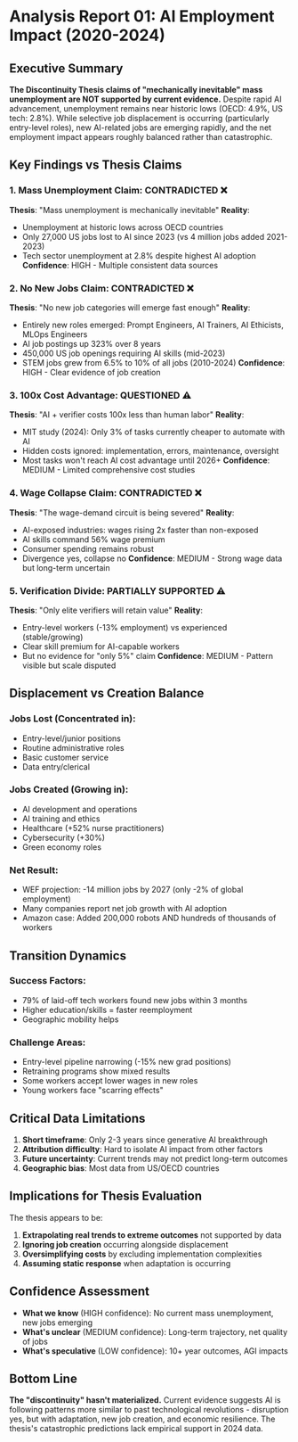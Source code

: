 # Analysis Report 01: AI Employment Impact (2020-2024)

## Executive Summary

**The Discontinuity Thesis claims of "mechanically inevitable" mass unemployment are NOT supported by current evidence.** Despite rapid AI advancement, unemployment remains near historic lows (OECD: 4.9%, US tech: 2.8%). While selective job displacement is occurring (particularly entry-level roles), new AI-related jobs are emerging rapidly, and the net employment impact appears roughly balanced rather than catastrophic.

## Key Findings vs Thesis Claims

### 1. Mass Unemployment Claim: CONTRADICTED ❌
**Thesis**: "Mass unemployment is mechanically inevitable"
**Reality**: 
- Unemployment at historic lows across OECD countries
- Only 27,000 US jobs lost to AI since 2023 (vs 4 million jobs added 2021-2023)
- Tech sector unemployment at 2.8% despite highest AI adoption
**Confidence**: HIGH - Multiple consistent data sources

### 2. No New Jobs Claim: CONTRADICTED ❌
**Thesis**: "No new job categories will emerge fast enough"
**Reality**:
- Entirely new roles emerged: Prompt Engineers, AI Trainers, AI Ethicists, MLOps Engineers
- AI job postings up 323% over 8 years
- 450,000 US job openings requiring AI skills (mid-2023)
- STEM jobs grew from 6.5% to 10% of all jobs (2010-2024)
**Confidence**: HIGH - Clear evidence of job creation

### 3. 100x Cost Advantage: QUESTIONED ⚠️
**Thesis**: "AI + verifier costs 100x less than human labor"
**Reality**:
- MIT study (2024): Only 3% of tasks currently cheaper to automate with AI
- Hidden costs ignored: implementation, errors, maintenance, oversight
- Most tasks won't reach AI cost advantage until 2026+
**Confidence**: MEDIUM - Limited comprehensive cost studies

### 4. Wage Collapse Claim: CONTRADICTED ❌
**Thesis**: "The wage-demand circuit is being severed"
**Reality**:
- AI-exposed industries: wages rising 2x faster than non-exposed
- AI skills command 56% wage premium
- Consumer spending remains robust
- Divergence yes, collapse no
**Confidence**: MEDIUM - Strong wage data but long-term uncertain

### 5. Verification Divide: PARTIALLY SUPPORTED ⚠️
**Thesis**: "Only elite verifiers will retain value"
**Reality**:
- Entry-level workers (-13% employment) vs experienced (stable/growing)
- Clear skill premium for AI-capable workers
- But no evidence for "only 5%" claim
**Confidence**: MEDIUM - Pattern visible but scale disputed

## Displacement vs Creation Balance

### Jobs Lost (Concentrated in):
- Entry-level/junior positions
- Routine administrative roles
- Basic customer service
- Data entry/clerical

### Jobs Created (Growing in):
- AI development and operations
- AI training and ethics
- Healthcare (+52% nurse practitioners)
- Cybersecurity (+30%)
- Green economy roles

### Net Result:
- WEF projection: -14 million jobs by 2027 (only -2% of global employment)
- Many companies report net job growth with AI adoption
- Amazon case: Added 200,000 robots AND hundreds of thousands of workers

## Transition Dynamics

### Success Factors:
- 79% of laid-off tech workers found new jobs within 3 months
- Higher education/skills = faster reemployment
- Geographic mobility helps

### Challenge Areas:
- Entry-level pipeline narrowing (-15% new grad positions)
- Retraining programs show mixed results
- Some workers accept lower wages in new roles
- Young workers face "scarring effects"

## Critical Data Limitations

1. **Short timeframe**: Only 2-3 years since generative AI breakthrough
2. **Attribution difficulty**: Hard to isolate AI impact from other factors
3. **Future uncertainty**: Current trends may not predict long-term outcomes
4. **Geographic bias**: Most data from US/OECD countries

## Implications for Thesis Evaluation

The thesis appears to be:
1. **Extrapolating real trends to extreme outcomes** not supported by data
2. **Ignoring job creation** occurring alongside displacement
3. **Oversimplifying costs** by excluding implementation complexities
4. **Assuming static response** when adaptation is occurring

## Confidence Assessment

- **What we know** (HIGH confidence): No current mass unemployment, new jobs emerging
- **What's unclear** (MEDIUM confidence): Long-term trajectory, net quality of jobs
- **What's speculative** (LOW confidence): 10+ year outcomes, AGI impacts

## Bottom Line

**The "discontinuity" hasn't materialized.** Current evidence suggests AI is following patterns more similar to past technological revolutions - disruption yes, but with adaptation, new job creation, and economic resilience. The thesis's catastrophic predictions lack empirical support in 2024 data.